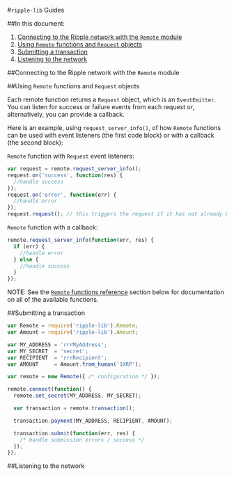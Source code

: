 #`ripple-lib` Guides

##In this document:

1. [Connecting to the Ripple network with the `Remote` module](GUIDES.md#connecting-to-the-ripple-network-with-the-remote-module)
2. [Using `Remote` functions and `Request` objects](GUIDES.md#using-remote-functions-and-request-objects)
3. [Submitting a transaction](GUIDES.md#submitting-a-transaction)
4. [Listening to the network](GUIDES.md#listening-to-the-network)

##Connecting to the Ripple network with the `Remote` module




##Using `Remote` functions and `Request` objects

Each remote function returns a `Request` object, which is an `EventEmitter`. You can listen for success or failure events from each request or, alternatively, you can provide a callback. 

Here is an example, using `request_server_info()`, of how `Remote` functions can be used with event listeners (the first code block) or with a callback (the second block):

`Remote` function with `Request` event listeners:
```js
var request = remote.request_server_info();
request.on('success', function(res) {
  //handle success
});
request.on('error', function(err) {
  //handle error
});
request.request(); // this triggers the request if it has not already been sent to the server
```

`Remote` function with a callback:
```js
remote.request_server_info(function(err, res) {
  if (err) {
    //handle error
  } else {
    //handle success
  }
});
```

NOTE: See the [`Remote` functions reference]() section below for documentation on all of the available functions.




##Submitting a transaction

```js
var Remote = require('ripple-lib').Remote;
var Amount = require('ripple-lib').Amount;

var MY_ADDRESS = 'rrrMyAddress';
var MY_SECRET  = 'secret';
var RECIPIENT  = 'rrrRecipient';
var AMOUNT     = Amount.from_human('1XRP');

var remote = new Remote({ /* configuration */ });

remote.connect(function() {
  remote.set_secret(MY_ADDRESS, MY_SECRET);

  var transaction = remote.transaction();

  transaction.payment(MY_ADDRESS, RECIPIENT, AMOUNT);

  transaction.submit(function(err, res) {
    /* handle submission errors / success */
  });
});
```

##Listening to the network